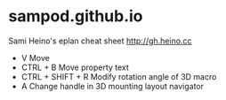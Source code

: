 # sampod.github.io
Sami Heino's eplan cheat sheet
http://gh.heino.cc

* V	Move
* CTRL + B	Move property text
* CTRL + SHIFT + R	Modify rotation angle of 3D macro
* A	Change handle in 3D mounting layout navigator
